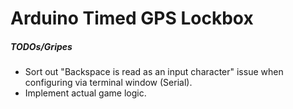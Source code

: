 # Arduino Timed GPS Lockbox

##### TODOs/Gripes
* Sort out "Backspace is read as an input character" issue when configuring via terminal window (Serial).
* Implement actual game logic.